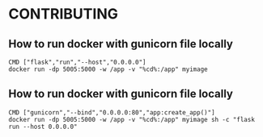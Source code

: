 # CONTRIBUTING

## How to run docker with gunicorn file locally
```
CMD ["flask","run","--host","0.0.0.0"]
docker run -dp 5005:5000 -w /app -v "%cd%:/app" myimage
```
## How to run docker with gunicorn file locally
```
CMD ["gunicorn","--bind","0.0.0.0:80","app:create_app()"]
docker run -dp 5005:5000 -w /app -v "%cd%:/app" myimage sh -c "flask run --host 0.0.0.0"
```
